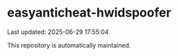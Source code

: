 # easyanticheat-hwidspoofer

Last updated: 2025-06-29 17:55:04

This repository is automatically maintained.
